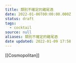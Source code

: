 ```yaml
---
title: 類別不確定的雞尾酒
date: 2022-01-06T00:00:00.000Z
status: draft
tags:
  - cocktail
source: null
aliases: 類別不確定的雞尾酒
date updated: 2022-01-09 17:58
---
```


[[Cosmopolitan]]
